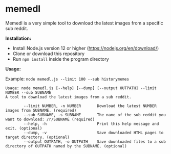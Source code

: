 # memedl

Memedl is a very simple tool to download the latest images from a specific sub reddit.

**Installation:**

- Install Node.js version 12 or higher (https://nodejs.org/en/download/)
- Clone or download this repository
- Run `npm install` inside the program directory

**Usage:**

Example: `node memedl.js --limit 100 --sub historymemes`

```
Usage: node memedl.js [--help] [--dump] [--output OUTPATH] --limit NUMBER --sub SUBNAME
A tool to download the latest images from a sub reddit.

        --limit NUMBER, -n NUMBER       Download the latest NUMBER images from SUBNAME. (required)
        --sub SUBNAME, -s SUBNAME       The name of the sub reddit you want to download: /r/SUBNAME (required)
        --help, -h                      Print this help message and exit. (optional)
        --dump, -v                      Save downloaded HTML pages to target directory. (optional)
        --output OUTPATH, -o OUTPATH    Save downloaded files to a sub directory of OUTPATH named by the SUBNAME. (optional)
```
